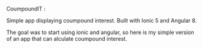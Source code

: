 CoumpoundIT :

Simple app displaying coumpound interest. Built with Ionic 5 and Angular 8.

The goal  was to start using ionic and angular, so here is my simple version of an app that can alculate coumpound interest.

